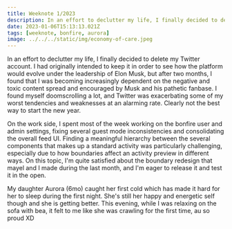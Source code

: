 ```yaml
---
title: Weeknote 1/2023
description: In an effort to declutter my life, I finally decided to delete my Twitter account.
date: 2023-01-06T15:13:13.021Z
tags: [weeknote, bonfire, aurora]
image: ../../../static/img/economy-of-care.jpeg
---
```


In an effort to declutter my life, I finally decided to delete my Twitter account. I had originally intended to keep it in order to see how the platform would evolve under the leadership of Elon Musk, but after two months, I found that I was becoming increasingly dependent on the negative and toxic content spread and encouraged by Musk and his pathetic fanbase. I found myself doomscrolling a lot, and Twitter was exacerbating some of my worst tendencies and weaknesses at an alarming rate. Clearly not the best way to start the new year.

On the work side, I spent most of the week working on the bonfire user and admin settings, fixing several guest mode inconsistencies and consolidating the overall feed UI.
Finding a meaningful hierarchy between the several components that makes up a standard activity was particularly challenging, especially due to how boundaries affect an activity preview in different ways.
On this topic, I'm quite satisfied about the boundary redesign that mayel and I made during the last month, and I'm eager to release it and test it in the open. 

My daughter Aurora (6mo) caught her first cold which has made it hard for her to sleep during the first night. 
She's still her happy and energetic self though and she is getting better. 
This evening, while I was relaxing on the sofa with bea, it felt to me like she was crawling for the first time, au so proud XD
